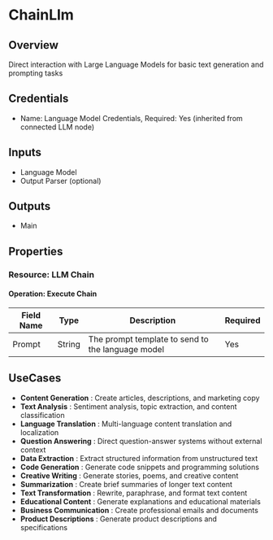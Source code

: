 # ChainLlm

## Overview

Direct interaction with Large Language Models for basic text generation and prompting tasks

## Credentials

- Name: Language Model Credentials, Required: Yes (inherited from connected LLM node)

## Inputs

- Language Model
- Output Parser (optional)

## Outputs

- Main

## Properties

### Resource: LLM Chain

#### Operation: Execute Chain

| Field Name | Type | Description | Required |
|---|---|---|---|
| Prompt | String | The prompt template to send to the language model | Yes |

## UseCases

- **Content Generation** : Create articles, descriptions, and marketing copy
- **Text Analysis** : Sentiment analysis, topic extraction, and content classification
- **Language Translation** : Multi-language content translation and localization
- **Question Answering** : Direct question-answer systems without external context
- **Data Extraction** : Extract structured information from unstructured text
- **Code Generation** : Generate code snippets and programming solutions
- **Creative Writing** : Generate stories, poems, and creative content
- **Summarization** : Create brief summaries of longer text content
- **Text Transformation** : Rewrite, paraphrase, and format text content
- **Educational Content** : Generate explanations and educational materials
- **Business Communication** : Create professional emails and documents
- **Product Descriptions** : Generate product descriptions and specifications